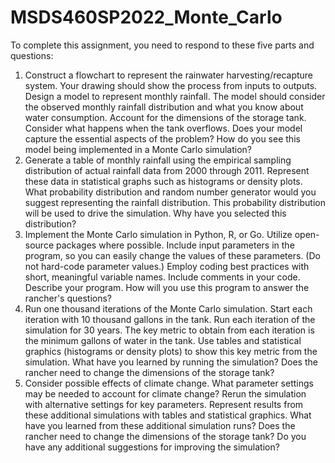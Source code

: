 # MSDS460SP2022_Monte_Carlo

To complete this assignment, you need to respond to these five parts and questions:

1. Construct a flowchart to represent the rainwater harvesting/recapture system. Your drawing should show the process from inputs to outputs. Design a model to represent monthly rainfall. The model should consider the observed monthly rainfall distribution and what you know about water consumption. Account for the dimensions of the storage tank. Consider what happens when the tank overflows. Does your model capture the essential aspects of the problem? How do you see this model being implemented in a Monte Carlo simulation? 
2. Generate a table of monthly rainfall using the empirical sampling distribution of actual rainfall data from 2000 through 2011. Represent these data in statistical graphs such as histograms or density plots. What probability distribution and random number generator would you suggest representing the rainfall distribution. This probability distribution will be used to drive the simulation. Why have you selected this distribution?
3. Implement the Monte Carlo simulation in Python, R, or Go. Utilize open-source packages where possible. Include input parameters in the program, so you can easily change the values of these parameters. (Do not hard-code parameter values.) Employ coding best practices with short, meaningful variable names. Include comments in your code. Describe your program. How will you use this program to answer the rancher's questions?  
4. Run one thousand iterations of the Monte Carlo simulation. Start each iteration with 10 thousand gallons in the tank. Run each iteration of the simulation for 30 years. The key metric to obtain from each iteration is the minimum gallons of water in the tank. Use tables and statistical graphics (histograms or density plots) to show this key metric from the simulation. What have you learned by running the simulation? Does the rancher need to change the dimensions of the storage tank? 
5. Consider possible effects of climate change. What parameter settings may be needed to account for climate change? Rerun the simulation with alternative settings for key parameters. Represent results from these additional simulations with tables and statistical graphics. What have you learned from these additional simulation runs? Does the rancher need to change the dimensions of the storage tank? Do you have any additional suggestions for improving the simulation?